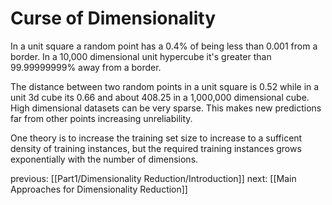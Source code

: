 # Curse of Dimensionality
In a unit square a random point has a 0.4% of being less than 0.001 from a border.
In a 10,000 dimensional unit hypercube it's greater than 99.99999999% away from a border.

The distance between two random points in a unit square is 0.52 while in a unit 3d cube its 0.66 and about 408.25 in a 1,000,000 dimensional cube. High dimensional datasets can be very sparse. This makes new predictions far from other points increasing unreliability.

One theory is to increase the training set size to increase to a sufficent density of training instances, but the required training instances grows exponentially with the number of dimensions.

previous:
[[Part1/Dimensionality Reduction/Introduction]]
next:
[[Main Approaches for Dimensionality Reduction]]